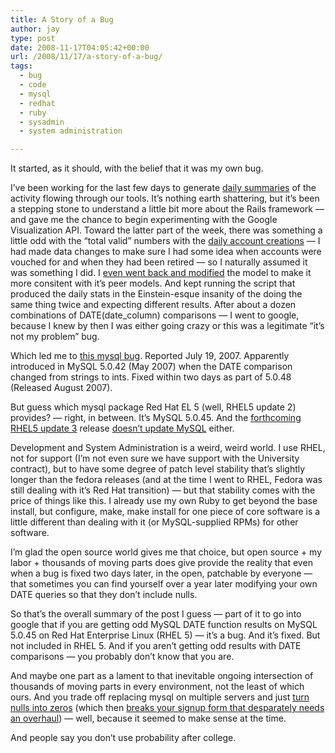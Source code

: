 ```yaml
---
title: A Story of a Bug
author: jay
type: post
date: 2008-11-17T04:05:42+00:00
url: /2008/11/17/a-story-of-a-bug/
tags:
  - bug
  - code
  - mysql
  - redhat
  - ruby
  - sysadmin
  - system administration

---
```

It started, as it should, with the belief that it was my own bug.

I’ve been working for the last few days to generate [daily summaries][1] of the activity flowing through our tools. It’s nothing earth shattering, but it’s been a stepping stone to understand a little bit more about the Rails framework — and gave me the chance to begin experimenting with the Google Visualization API. Toward the latter part of the week, there was something a little odd with the “total valid” numbers with the [daily account creations][2] — I had made data changes to make sure I had some idea when accounts were vouched for and when they had been retired — so I naturally assumed it was something I did. I [even went back and modified][3] the model to make it more consitent with it’s peer models. And kept running the script that produced the daily stats in the Einstein-esque insanity of the doing the same thing twice and expecting different results. After about a dozen combinations of DATE(date_column) comparisons — I went to google, because I knew by then I was either going crazy or this was a legitimate “it’s not my problem” bug.

Which led me to [this mysql bug][4]. Reported July 19, 2007. Apparently introduced in MySQL 5.0.42 (May 2007) when the DATE comparison changed from strings to ints. Fixed within two days as part of 5.0.48 (Released August 2007).

But guess which mysql package Red Hat EL 5 (well, RHEL5 update 2) provides? — right, in between. It’s MySQL 5.0.45. And the [forthcoming RHEL5 update 3][5] release [doesn’t update MySQL][6] either.

Development and System Administration is a weird, weird world. I use RHEL, not for support (I’m not even sure we have support with the University contract), but to have some degree of patch level stability that’s slightly longer than the fedora releases (and at the time I went to RHEL, Fedora was still dealing with it’s Red Hat transition) — but that stability comes with the price of things like this. I already use my own Ruby to get beyond the base install, but configure, make, make install for one piece of core software is a little different than dealing with it (or MySQL-supplied RPMs) for other software.

I’m glad the open source world gives me that choice, but open source + my labor + thousands of moving parts does give provide the reality that even when a bug is fixed two days later, in the open, patchable by everyone — that sometimes you can find yourself over a year later modifying your own DATE queries so that they don’t include nulls.

So that’s the overall summary of the post I guess — part of it to go into google that if you are getting odd MySQL DATE function results on MySQL 5.0.45 on Red Hat Enterprise Linux (RHEL 5) — it’s a bug. And it’s fixed. But not included in RHEL 5. And if you aren’t getting odd results with DATE comparisons — you probably don’t know that you are.

And maybe one part as a lament to that inevitable ongoing intersection of thousands of moving parts in every environment, not the least of which ours. And you trade off replacing mysql on multiple servers and just [turn nulls into zeros][7] (which then [breaks your signup form that desparately needs an overhaul][8]) — well, because it seemed to make sense at the time.

And people say you don’t use probability after college.

 [1]: https://people.extension.org/numbers/dailysummary
 [2]: https://people.extension.org/numbers/dailyaccounts
 [3]: http://justcode.extension.org/repositories/diff/identity/trunk/app/models/daily_account.rb?rev=1115
 [4]: http://bugs.mysql.com/bug.php?id=29898
 [5]: https://www.redhat.com/archives/rhelv5-announce/2008-October/msg00000.html
 [6]: https://bugzilla.redhat.com/show_bug.cgi?id=453156
 [7]: http://justcode.extension.org/repositories/diff/identity?rev=1119
 [8]: http://justcode.extension.org/repositories/diff/identity?rev=1128